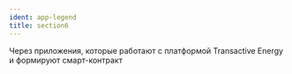 ```yaml
---
ident: app-legend
title: section6
---
```


Через приложения, которые работают с платформой <span class="te">Transactive Energy</span> и формируют смарт-контракт